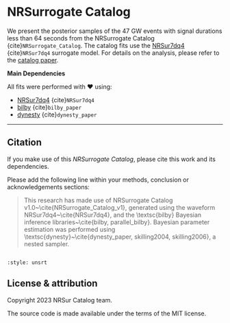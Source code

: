 # NRSurrogate Catalog

We present the posterior samples of the 47 GW events with signal durations 
less than 64 seconds from the 
NRSurrogate Catalog {cite}`NRSurrogate_Catalog`.
The catalog fits use the [NRSur7dq4] {cite}`NRSur7dq4` surrogate model.
For details on the analysis, please refer to the [catalog paper].


**Main Dependencies**

All fits were performed with ❤️ using:

*   [NRSur7dq4] {cite}`NRSur7dq4`
*   [bilby] {cite}`bilby_paper`
*   [dynesty] {cite}`dynesty_paper`


---

## Citation
If you make use of this *NRSurrogate Catalog*, please cite this work 
and its dependencies. 

Please add the following line within your methods, conclusion 
or acknowledgements
sections:

>    This research has made use of 
>    NRSurrogate Catalog v1.0~\cite{NRSurrogate_Catalog_v1}, 
>    generated using the waveform NRSur7dq4~\cite{NRSur7dq4},
>    and the \textsc{bilby} Bayesian inference 
>    libraries~\cite{bilby, parallel_bilby}.
>    Bayesian parameter estimation was performed using 
>    \textsc{dynesty}~\cite{dynesty_paper, skilling2004, skilling2006}, 
>    a nested sampler.

```{literalinclude} references.bib
```

```{bibliography}
:style: unsrt
```


## License & attribution

Copyright 2023 NRSur Catalog team.

The source code is made available under the terms of the MIT license.


[catalog paper]: https://arxiv.org/abs/2301.07215
[NRSur7dq4]: https://arxiv.org/abs/2301.07215
[bilby]: https://lscsoft.docs.ligo.org/bilby/index.html
[dynesty]: https://dynesty.readthedocs.io/
